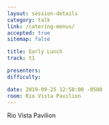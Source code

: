 ```yaml
---
layout: session-details
category: talk
link: /catering-menus/
accepted: true
sitemap: false

title: Early Lunch
track: t1

presenters:
difficulty:

date: 2019-09-25 12:50:00 -0500
room: Rio Vista Pavilion
---
```

Rio Vista Pavilion
